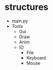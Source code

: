 # structures
- main.py
- Tools
  - Gui
  - Draw
  - Anim
  - IO
    - File
    - Keyboard
    - Mouse
